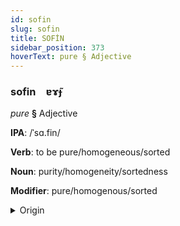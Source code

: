 ```yaml
---
id: sofin
slug: sofin
title: SOFİN
sidebar_position: 373
hoverText: pure § Adjective
---
```


### sofin&emsp;<span kind="abugida">ɐɤ̃ɟ</span>

*pure* **§** Adjective

**IPA**: /ˈsɑ.fin/

**Verb**: to be pure/homogeneous/sorted

**Noun**: purity/homogeneity/sortedness

**Modifier**: pure/homogenous/sorted

<details>
    <summary>Origin</summary>
    Arabic صَافٍ ṣāfin [sˤɑ.fin]<br/>
    <em>Afroasiatic Language Family</em>
</details>